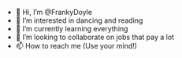 - 👋 Hi, I’m @FrankyDoyle
- 👀 I’m interested in dancing and reading
- 🌱 I’m currently learning everything
- 💞️ I’m looking to collaborate on jobs that pay a lot
- 📫 How to reach me (Use your mind!)

<!---
FrankyDoyle/FrankyDoyle is a ✨ special ✨ repository because its `README.md` (this file) appears on your GitHub profile.
You can click the Preview link to take a look at your changes.
--->
